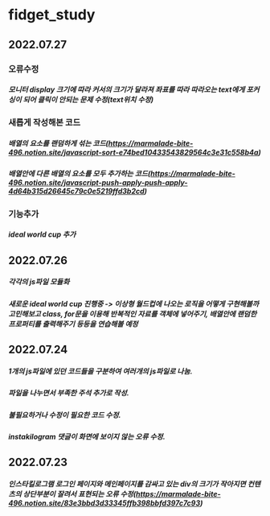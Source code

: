 # fidget_study

## 2022.07.27

### 오류수정

##### 모니터 display 크기에 따라 커서의 크기가 달라져 좌표를 따라 따라오는 text에게 포커싱이 되어 클릭이 안되는 문제 수정(text위치 수정)

### 새롭게 작성해본 코드

##### 배열의 요소를 랜덤하게 섞는 코드(https://marmalade-bite-496.notion.site/javascript-sort-e74bed10433543829564c3e31c558b4a)

##### 배열안에 다른 배열의 요소를 모두 추가하는 코드(https://marmalade-bite-496.notion.site/javascript-push-apply-push-apply-4d64b315d26645c79c0e5219ffd3b2cd)

### 기능추가

##### ideal world cup 추가

## 2022.07.26

##### 각각의 js파일 모듈화

##### 새로운 ideal world cup 진행중 -> 이상형 월드컵에 나오는 로직을 어떻게 구현해볼까 고민해보고 class, for문을 이용해 반복적인 자료를 객체에 넣어주기, 배열안에 랜덤한 프로퍼티를 출력해주기 등등을 연습해볼 예정

## 2022.07.24

##### 1개의 js파일에 있던 코드들을 구분하여 여러개의 js파일로 나눔.

##### 파일을 나누면서 부족한 주석 추가로 작성.

##### 불필요하거나 수정이 필요한 코드 수정.

##### instakilogram 댓글이 화면에 보이지 않는 오류 수정.

## 2022.07.23

##### 인스타킬로그램 로그인 페이지와 메인페이지를 감싸고 있는 div의 크기가 작아지면 컨텐츠의 상단부분이 잘려서 표현되는 오류 수정(https://marmalade-bite-496.notion.site/83e3bbd3d33345ffb398bbfd397c7c93)
